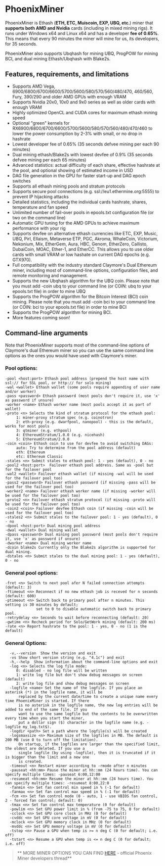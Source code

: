 # PhoenixMiner

PhoenixMiner is Ethash (**ETH, ETC, Muiscoin, EXP, UBQ, etc.**) miner that **supports both AMD and Nvidia** cards (including in mixed mining rigs). It runs under Windows x64 and Linux x64 and has a developer **fee of 0.65%**. This means that every 90 minutes the miner will mine for us, its developers, for 35 seconds.

PhoenixMiner also supports Ubqhash for mining UBQ, ProgPOW for mining BCI, and dual mining Ethash/Ubqhash with Blake2s.

<h2>Features, requirements, and limitations</h2>

* Supports AMD Vega, 6900/6800/6700/6600/5700/5600/580/570/560/480/470, 460/560, Fury, 390/290 and older AMD GPUs with enough VRAM
* Supports Nvidia 20x0, 10x0 and 9x0 series as well as older cards with enough VRAM
* Highly optimized OpenCL and CUDA cores for maximum ethash mining speed
* Optional "green" kernels for RX6900/6800/6700/6600/5700/5600/580/570/560/480/470/460 to lower the power consumption by 2-3% with small, or no drop in hashrate
* Lowest developer fee of 0.65% (35 seconds defvee mining per each 90 minutes)
* Dual mining ethash/Blake2s with lowest devfee of 0.9% (35 seconds defvee mining per each 65 minutes)
* Advanced statistics: actual difficulty of each share, effective hashrate at the pool, and optional showing of estimated income in USD
* DAG file generation in the GPU for faster start-up and DAG epoch switches
* Supports all ethash mining pools and stratum protocols
* Supports secure pool connections (e.g. ssl://eu1.ethermine.org:5555) to prevent IP hijacking attacks
* Detailed statistics, including the individual cards hashrate, shares, temperature and fan speed
* Unlimited number of fail-over pools in epools.txt configuration file (or two on the command line)
* Automatic GPU tuning for the AMD GPUs to achieve maximum performance with your rig
* Supports devfee on alternative ethash currencies like ETC, EXP, Music, UBQ, Pirl, Ellaism, Metaverse ETP, PGC, Akroma, WhaleCoin, Victorium, Nekonium, Mix, EtherGem, Aura, HBC, Genom, EtherZero, Callisto, DubaiCoin, MOAC, Ether-1, and EtherCC. This allows you to use older cards with small VRAM or low hashate on current DAG epochs (e.g. GTX970).
* Full compatibility with the industry standard Claymore's Dual Ethereum miner, including most of command-line options, configuration files, and remote monitoring and management.
* Supports the new Ubqhash algorithm for the UBQ coin. Please note that you must add -coin ubq to your command line (or COIN: ubq to your epools.txt file) in order to mine UBQ
* Supports the ProgPOW algorithm for the Bitcoin Interest (BCI) coin mining. Please note that you must add -coin bci to your command line (or COIN: bci to your epools.txt file) in order to mine BCI
* Supports the ProgPOW algorithm for mining BCI.
* More features coming soon!

<h2>Command-line arguments</h2>

Note that PhoenixMiner supports most of the command-line options of Claymore's dual Ethereum miner
so you can use the same command line options as the ones you would have used with Claymore's miner.

<h3>Pool options:</h3>

``` 
-pool <host:port> Ethash pool address (prepend the host name with ssl:// for SSL pool, or http:// for solo mining)
-wal <wallet> Ethash wallet (some pools require appending of user name and/or worker)
-pass <password> Ethash password (most pools don't require it, use 'x' as password if unsure)
-worker <name> Ethash worker name (most pools accept it as part of wallet)
-proto <n> Selects the kind of stratum protocol for the ethash pool:
     1: miner-proxy stratum spec (e.g. coinotron)
     2: eth-proxy (e.g. dwarfpool, nanopool) - this is the default, works for most pools
     3: qtminer (e.g. ethpool)
     4: EthereumStratum/1.0.0 (e.g. nicehash)
     5: EthereumStratum/2.0.0
-coin <coin> Ethash coin to use for devfee to avoid switching DAGs:
     auto: Try to determine from the pool address (default)
     eth: Ethereum
     etc: Ethereum Classic
-stales <n> Submit stales to ethash pool: 1 - yes (default), 0 - no
-pool2 <host:port>  Failover ethash pool address. Same as -pool but for the failover pool
-wal2 <wallet> Failover ethash wallet (if missing -wal will be used for the failover pool too)
-pass2 <password> Failover ethash password (if missing -pass will be used for the failover pool too)
-worker2 <name> Failover ethash worker name (if missing -worker will be used for the failover pool too)
-proto2 <n> Failover ethash stratum protocol (if missing -proto will be used for the failover pool too)
-coin2 <coin> Failover devfee Ethash coin (if missing -coin will be used for the failover pool too)
-stales2 <n> Submit stales to the failover pool: 1 - yes (default), 0 - no
-dpool <host:port> Dual mining pool address
-dwal <wallet> Dual mining wallet
-dpass <password> Dual mining pool password (most pools don't require it, use 'x' as password if unsure)
-dworker <name> Dual mining worker name
-dcoin blake2s Currently only the Blake2s algorithm is supported for dual mining. 
-dstales <n> Submit stales to the dual mining pool: 1 - yes (default), 0 - no
```

<h3>General pool options:</h3>

``` 
-fret <n> Switch to next pool afer N failed connection attempts (default: 3)
-ftimeout <n> Reconnect if no new ethash job is receved for n seconds (default: 600)
-ptimeout <n> Switch back to primary pool after n minutes. This setting is 30 minutes by default;
              set to 0 to disable automatic switch back to primary pool.
-retrydelay <n> Seconds to wait before reconnecting (default: 20)
-gwtime <n> Recheck period for Solo/GetWork mining (default: 200 ms)
-rate <n> Report hashrate to the pool: 1 - yes, 0 - no (1 is the default)
```


<h3>General Options:</h3>

```
  -v,--version  Show the version and exit
  -vs Show short version string (e.g. "4.1c") and exit
  -h,--help  Show information about the command-line options and exit
  -log <n> Selects the log file mode:
     0: disabled - no log file will be written
     1: write log file but don't show debug messages on screen (default)
     2: write log file and show debug messages on screen
  -logfile <name> Set the name of the logfile. If you place an asterisk (*) in the logfile name, it will be
      replaced by the current date/time to create a unique name every time PhoenixMiner is started. If there
      is no asterisk in the logfile name, the new log entries will be added to end of the same file. If you
      want to use the same logfile but the contents to be overwritten every time when you start the miner,
      put a dollar sign ($) character in the logfile name (e.g. -logfile my_log.txt$).
  -logdir <path> Set a path where the logfile(s) will be created
  -logsmaxsize <n> Maximum size of the logfiles in MB. The default is 200 MB (use 0 to turn off the limitation).
      On startup, if the logfiles are larger than the specified limit, the oldest are deleted. If you use a
      single logfile (by using -logfile), then it is truncated if it is bigger than the limit and a new one
      is created.
  -timeout <n> Restart miner according to -rmode after n minutes
  -pauseat <hh:mm> Pause the miner at hh::mm (24 hours time). You can specify multiple times: -pauseat 6:00,12:00
  -resumeat <hh:mm> Resume the miner at hh::mm (24 hours time). You can specify multiple times: -resumeat 8:00,22:0
  -fanmin <n> Set fan control min speed in % (-1 for default)
  -fanmax <n> Set fan control max speed in % (-1 for default)
  -fcm <n> Set fan control mode (0 - auto, 1 - use VBIOS fan control, 2 - forced fan control; default: 0)
  -tmax <n> Set fan control max temperature (0 for default)
  -powlim <n> Set GPU power limit in % (from -75 to 75, 0 for default)
  -cclock <n> Set GPU core clock in MHz (0 for default)
  -cvddc <n> Set GPU core voltage in mV (0 for default)
  -mclock <n> Set GPU memory clock in MHz (0 for default)
  -mvddc <n> Set GPU memory voltage in mV (0 for default)
  -tstop <n> Pause a GPU when temp is >= n deg C (0 for default; i.e. off)
  -tstart <n> Resume a GPU when temp is <= n deg C (0 for default; i.e. off)
```
>** MORE MINER OPTIONS YOU CAN FIND [HERE](https://bitcointalk.org/index.php?topic=2647654.0)  - official Phoenix Miner developers thread**


